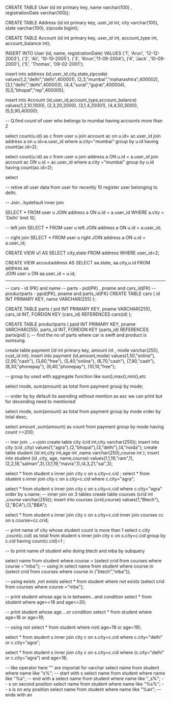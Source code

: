 CREATE TABLE User (id int primary key, name varchar(100) , registrationDate varchar(100)); 

CREATE TABLE Address (id int primary key, user_id int, city varchar(100), state varchar(100), zipcode bigint);

CREATE TABLE Account (id int primary key, user_id int, account_type int, account_balance int);

INSERT INTO User (id, name, registrationDate)
VALUES ('1', 'Arun', '12-12-2003'),
('2', 'Ali', '10-10-2005'),
('3', 'Kirun','11-09-2004'),
('4', 'Jack' ,'10-09-2000'),
('5', 'Thomas', '09-02-2001'); 

insert into address (id,user_id,city,state,zipcode)
values(1,2,"delhi","delhi",400001),
(2,3,"mumbai","maharashtra",400002),
(3,1,"delhi","delhi",400003),
(4,4,"surat","gujrat",400004),
(5,5,"bhopal","mp",400005);

insert into Account (id,user_id,account_type,account_balance)
values(1,2,10,1000),
(2,3,20,2000),
(3,1,4,20001),
(4,4,50,3000),
(5,5,90,40000);

-- Q.find count of user who belongs to mumbai having accounts more than 2

select count(u.id) as c 
from user u 
join account ac on u.id= ac.user_id
join address a on u.id=a.user_id
where a.city="mumbai"
group by u.id
having count(ac.id>2);

select count(u.id) as c
 from user u 
 join address a ON u.id = a.user_id 
join account ac ON u.id = ac.user_id
 where a.city ="mumbai"
 group by u.id 
 having count(ac.id>2);




select 
 
-- retive all user data from user for recently 10 register user belonging to delhi.

-- Join...bydefault inner join 

SELECT * FROM user u
JOIN address a ON u.id = a.user_id
WHERE a.city = 'Delhi' limit 10;

-- left join
SELECT * FROM user u
left JOIN address a ON u.id = a.user_id;

-- right join
SELECT * FROM user u
right JOIN address a ON u.id = a.user_id;

CREATE VIEW u1 AS
SELECT city,state
FROM address
WHERE user_id=2;

CREATE VIEW accoutaddress AS
SELECT aa.state, aa.city,u.id
FROM address aa  
JOIN user u ON aa.user_id = u.id;
-- ----------------------------------------------------------------------------------------------------------------------- 
-- cars - id (PK) and name 
-- parts - pid(PK) , pname and cars_id(FK)
-- productparts - ppid(PK), pname and parts_id(FK)
CREATE TABLE cars (
    id INT PRIMARY KEY,
    name VARCHAR(255)
);

CREATE TABLE parts (
    pid INT PRIMARY KEY,
    pname VARCHAR(255),
    cars_id INT,
    FOREIGN KEY (cars_id) REFERENCES cars(id)
);

CREATE TABLE productparts (
    ppid INT PRIMARY KEY,
    pname VARCHAR(255),
    parts_id INT,
    FOREIGN KEY (parts_id) REFERENCES parts(pid)
);
-- find the no of parts where car is swift and product is sumsung.

create table payment (id int primary key,
amount int ,
mode varchar(255),
cust_id int);
insert into payment (id,amount,mode)
values(1,50,"online"),
(2,90,"cash"),
(3,60,"free"),
(5,40,"online"),
(6,70,"cash"),
(7,90,"cash"),
(8,30,"phonepay"),
(9,40,"phonepay"),
(10,10,"free");

-- group by used with aggregate function like sun(),max(),min(),etc

select mode, sum(amount) as total from payment group by mode;

--  order by by default its asending without mention as asc we can print but for decending need to mentioned

select mode, sum(amount) as total from payment group by mode order by total desc;

select amount ,sum(amount) as count from payment group by mode having count >=200;

-- iner join ...==join
create table city (cid int,city varchar(250)); 
insert into city (cid ,city) values(1,"agra"),(2,"bhopal"),(3,"delhi"),(4,"noida");
create table student (id int,city int,age int ,name varchar(250),course int ); 
insert into student (id ,city, age, name,course) values(1,1,19,"ram",1),(2,2,18,"salman",3),(3,1,19,"mavra",1),(4,3,21,"sai",3);

select * from student s inner join city c on s.city=c.cid ;
select * from student s inner join city c on s.city=c.cid where c.city="agra";

select * from student s inner join city c on s.city=c.cid where c.city="agra" order by s.name;
-- inner join on 3 tables
create table courses (crid int ,course varchar(255));
insert into courses (crid,course) values(1,"Btech"),(2,"BCA"),(3,"BBA");

select * from student s inner join city c on s.city=c.cid
inner join courses cc on s.course=cc.crid;

-- print name of city whose student count is more than 1
select c.city ,count(c.cid) as total from student s inner join city c on s.city=c.cid
group by c.cid having count(c.cid)>1 ;

-- to print name of student who doing btech and mba by subquery

select name from student where course = (select crid from courses where course ="mba");
-- using in
select name from student where course in (select crid from courses where course in ("btech","mba"));

-- using exists ,not exists 
select * from student where not exists (select crid from courses where course ="mba");

-- print student whose age is in between...and condition
select * from student where age>=18 and age<=20;
 
 -- print student whose age ...or condition
select * from student where age=18 or age=19;

 -- using not
select * from student where not( age=18 or age=19);
  
select * from student s inner join city c on s.city=c.cid  where c.city="delhi" or c.city="agra";

select * from student s inner join city c on s.city=c.cid where (c.city="delhi" or c.city="agra") and age>18;

-- like operator here "" are importat for varchar
select name from student where name like "s%";
-- start with s 
select name from student where name like "%a";
-- end with a
select name from student where name like "_s%";
-- s on second position
select name from student where name like "%s%";
-- s is on any position
select name from student where name like "%an";
-- ends with an

